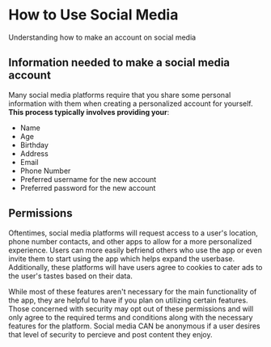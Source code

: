 # How to Use Social Media
Understanding how to make an account on social media
## Information needed to make a social media account
Many social media platforms require that you share some personal information with them when creating a personalized account for yourself. **This process typically involves providing your**:
- Name
- Age
- Birthday
- Address
- Email
- Phone Number
- Preferred username for the new account
- Preferred password for the new account
## Permissions
<p>Oftentimes, social media platforms will request access to a user's location, phone number contacts, and other apps to allow for a more personalized experience. Users can more easily befriend others who use the app or even invite them to start using the app which helps expand the userbase. Additionally, these platforms will have users agree to cookies to cater ads to the user's tastes based on their data.</p>
<p>While most of these features aren't necessary for the main functionality of the app, they are helpful to have if you plan on utilizing certain features. Those concerned with security may opt out of these permissions and will only agree to the required terms and conditions along with the necessary features for the platform. Social media CAN be anonymous if a user desires that level of security to percieve and post content they enjoy.</p>
